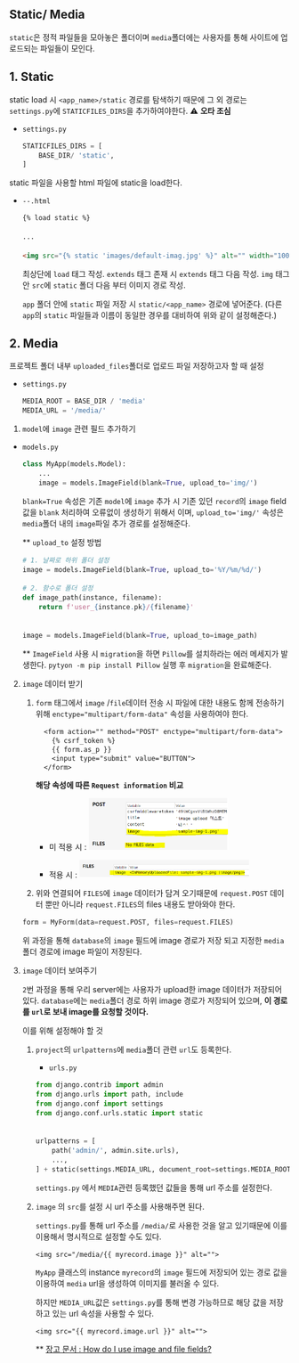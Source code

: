 ## Static/ Media

`static`은 정적 파일들을 모아놓은 폴더이며 `media`폴더에는 사용자를 통해 사이트에 업로드되는 파일들이 모인다.

## 1. Static

static load 시 `<app_name>/static` 경로를 탐색하기 때문에 그 외 경로는 `settings.py`에 `STATICFILES_DIRS`을 추가하여야한다.  :warning: **오타 조심** 

- `settings.py`

  ```python
  STATICFILES_DIRS = [
      BASE_DIR/ 'static',
  ]
  ```

  

static 파일을 사용할 html 파일에 static을 load한다.

- `--.html`

  ```html
  {% load static %}
  
  ...
  
  <img src="{% static 'images/default-imag.jpg' %}" alt="" width="100px">
  ```

  최상단에 `load` 태그 작성. `extends` 태그 존재 시 `extends` 태그 다음 작성. `img` 태그 안 `src`에 `static` 폴더 다음 부터 이미지 경로 작성.

  `app` 폴더 안에 `static` 파일 저장 시 `static/<app_name>` 경로에 넣어준다. (다른 `app`의 `static` 파일들과 이름이 동일한 경우를 대비하여 위와 같이 설정해준다.)

  

## 2. Media

프로젝트 폴더 내부 `uploaded_files`폴더로 업로드 파일 저장하고자 할 때 설정

- `settings.py`

  ```python
  MEDIA_ROOT = BASE_DIR / 'media'
  MEDIA_URL = '/media/'
  ```

  

1.  `model`에 `image` 관련 필드 추가하기

   - `models.py`

     ```python
     class MyApp(models.Model):
         ...
         image = models.ImageField(blank=True, upload_to='img/')
     ```

     `blank=True` 속성은 기존  `model`에 `image` 추가 시 기존 있던 `record`의 `image` field 값을 `blank` 처리하여 오류없이 생성하기 위해서 이며, `upload_to='img/'` 속성은 `media`폴더 내의 `image`파일 추가 경로를 설정해준다.

     ** `upload_to`  설정 방법

     ```python
     # 1. 날짜로 하위 폴더 설정
     image = models.ImageField(blank=True, upload_to='%Y/%m/%d/')
     
     # 2. 함수로 폴더 설정
     def image_path(instance, filename):
         return f'user_{instance.pk}/{filename}'
     
     
     image = models.ImageField(blank=True, upload_to=image_path)
     ```

      

     ** `ImageField` 사용 시 `migration`을 하면 `Pillow`를 설치하라는 에러 메세지가 발생한다. `pytyon -m pip install Pillow` 실행 후 `migration`을 완료해준다.

2. `image` 데이터 받기

   1. `form` 태그에서 `image` /`file`데이터 전송 시 파일에 대한 내용도 함께 전송하기 위해 `enctype="multipart/form-data"` 속성을 사용하여야 한다.

      ```django
        <form action="" method="POST" enctype="multipart/form-data">
          {% csrf_token %}
          {{ form.as_p }}
          <input type="submit" value="BUTTON">
        </form>
      ```

      **해당 속성에 따른 `Request information`  비교**

      - 미 적용 시 : <img src="Static, Media.assets/image-20210926215136673.png" alt="image-20210926215136673" style="width:250px;" />

      - 적용 시 :  <img src="Static, Media.assets/image-20210926215336822.png" alt="image-20210926215336822" style="width:305px;" />

   2.  위와 연결되어 `FILES`에 `image` 데이터가 담겨 오기때문에 `request.POST` 데이터 뿐만 아니라 `request.FILES`의 files 내용도 받아와야 한다.

      ```python
      form = MyForm(data=request.POST, files=request.FILES)
      ```

    

   위 과정을 통해 `database`의 `image` 필드에  image 경로가 저장 되고 지정한 `media`폴더 경로에 image 파일이 저장된다.

3. `image` 데이터 보여주기

   `2`번 과정을 통해 우리 server에는 사용자가 upload한 image 데이터가 저장되어 있다. `database`에는 `media`폴더 경로 하위 image 경로가 저장되어 있으며, **이 경로를 `url`로 보내 image를 요청할 것이다.** 

   이를 위해 설정해야 할 것 

   1. `project`의 `urlpatterns`에 `media`폴더 관련 `url`도 등록한다.

      - `urls.py`

      ```python
      from django.contrib import admin
      from django.urls import path, include
      from django.conf import settings
      from django.conf.urls.static import static
      
      
      urlpatterns = [
          path('admin/', admin.site.urls),
          ...,
      ] + static(settings.MEDIA_URL, document_root=settings.MEDIA_ROOT)
      ```

      `settings.py` 에서 `MEDIA`관련 등록했던 값들을 통해 url 주소를 설정한다.

   2. `image` 의 `src`를 설정 시 url 주소를 사용해주면 된다.

      `settings.py`를 통해 url 주소를 `/media/`로 사용한 것을 알고 있기때문에 이를 이용해서 명시적으로 설정할 수도 있다.

      ```django
      <img src="/media/{{ myrecord.image }}" alt="">
      ```

      `MyApp` 클래스의 instance `myrecord`의 `image` 필드에 저장되어 있는 경로 값을 이용하여 `media` url을 생성하여 이미지를 불러올 수 있다.

      하지만 `MEDIA_URL`값은 `settings.py`를 통해 변경 가능하므로 해당 값을 저장하고 있는 url 속성을 사용할 수 있다.  

      ```django
      <img src="{{ myrecord.image.url }}" alt="">
      ```

      ** [장고 문서 : How do I use image and file fields?](https://docs.djangoproject.com/en/3.2/faq/usage/#how-do-i-use-image-and-file-fields)



